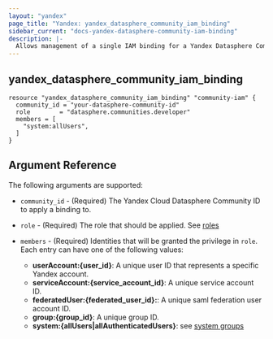 ```yaml
---
layout: "yandex"
page_title: "Yandex: yandex_datasphere_community_iam_binding"
sidebar_current: "docs-yandex-datasphere-community-iam-binding"
description: |-
  Allows management of a single IAM binding for a Yandex Datasphere Community.
---
```


## yandex\_datasphere\_community\_iam\_binding

```hcl
resource "yandex_datasphere_community_iam_binding" "community-iam" {
  community_id = "your-datasphere-community-id"
  role        = "datasphere.communities.developer"
  members = [
    "system:allUsers",
  ]
}
```

## Argument Reference

The following arguments are supported:

* `community_id` - (Required) The Yandex Cloud Datasphere Community ID to apply a binding to.

* `role` - (Required) The role that should be applied. See [roles](https://cloud.yandex.com/en/docs/datasphere/security/)

* `members` - (Required) Identities that will be granted the privilege in `role`.
  Each entry can have one of the following values:
    * **userAccount:{user_id}**: A unique user ID that represents a specific Yandex account.
    * **serviceAccount:{service_account_id}**: A unique service account ID.
    * **federatedUser:{federated_user_id}:**: A unique saml federation user account ID.
    * **group:{group_id}**: A unique group ID.
    * **system:{allUsers|allAuthenticatedUsers}**: see [system groups](https://cloud.yandex.com/docs/iam/concepts/access-control/system-group)

